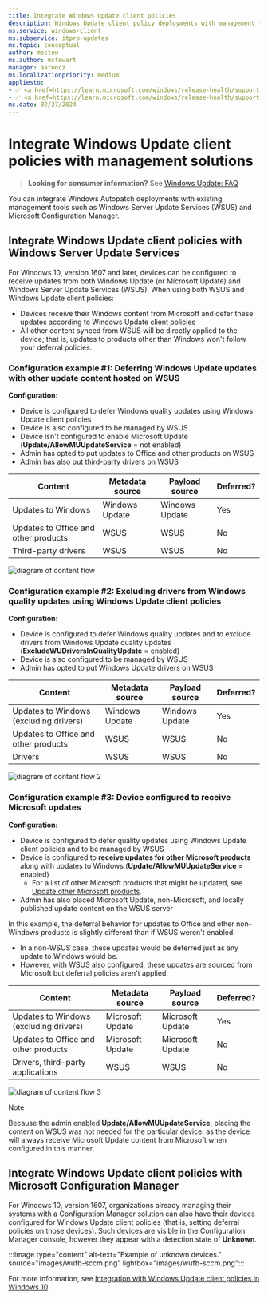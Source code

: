```yaml
---
title: Integrate Windows Update client policies
description: Windows Update client policy deployments with management tools such as Windows Server Update Services (WSUS) and Microsoft Configuration Manager.
ms.service: windows-client
ms.subservice: itpro-updates
ms.topic: conceptual
author: mestew
ms.author: mstewart
manager: aaroncz
ms.localizationpriority: medium
appliesto: 
- ✅ <a href=https://learn.microsoft.com/windows/release-health/supported-versions-windows-client target=_blank>Windows 11</a>
- ✅ <a href=https://learn.microsoft.com/windows/release-health/supported-versions-windows-client target=_blank>Windows 10</a>	
ms.date: 02/27/2024
---
```


# Integrate Windows Update client policies with management solutions

> **Looking for consumer information?** See [Windows Update: FAQ](https://support.microsoft.com/help/12373/windows-update-faq) 

You can integrate Windows Autopatch deployments with existing management tools such as Windows Server Update Services (WSUS) and Microsoft Configuration Manager.

## Integrate Windows Update client policies with Windows Server Update Services
<a name="integrate-windows-update-for-business-with-windows-server-update-services"></a>


For Windows 10, version 1607 and later, devices can be configured to receive updates from both Windows Update (or Microsoft Update) and Windows Server Update Services (WSUS). When using both WSUS and Windows Update client policies:

- Devices receive their Windows content from Microsoft and defer these updates according to Windows Update client policies
- All other content synced from WSUS will be directly applied to the device; that is, updates to products other than Windows won't follow your deferral policies.

### Configuration example \#1: Deferring Windows Update updates with other update content hosted on WSUS

**Configuration:**

- Device is configured to defer Windows quality updates using Windows Update client policies
- Device is also configured to be managed by WSUS
- Device isn't configured to enable Microsoft Update (**Update/AllowMUUpdateService** = not enabled)
- Admin has opted to put updates to Office and other products on WSUS
- Admin has also put third-party drivers on WSUS

|Content|Metadata source|Payload source|Deferred?|
|--- |--- |--- |--- |
|Updates to Windows|Windows Update|Windows Update|Yes|
|Updates to Office and other products|WSUS|WSUS|No|
|Third-party drivers|WSUS|WSUS|No|

![diagram of content flow](images/wufb-config1a.png)

### Configuration example \#2: Excluding drivers from Windows quality updates using Windows Update client policies 
<a name="configuration-example-2-excluding-drivers-from-windows-quality-updates-using-windows-update-for-business"></a>

**Configuration:**

- Device is configured to defer Windows quality updates and to exclude drivers from Windows Update quality updates (**ExcludeWUDriversInQualityUpdate** = enabled)
- Device is also configured to be managed by WSUS
- Admin has opted to put Windows Update drivers on WSUS

|Content|Metadata source|Payload source|Deferred?|
|--- |--- |--- |--- |
|Updates to Windows (excluding drivers)|Windows Update|Windows Update|Yes|
|Updates to Office and other products|WSUS|WSUS|No|
|Drivers|WSUS|WSUS|No|

![diagram of content flow 2](images/wufb-config2.png)

### Configuration example \#3: Device configured to receive Microsoft updates 

**Configuration:**

- Device is configured to defer quality updates using Windows Update client policies and to be managed by WSUS
- Device is configured to **receive updates for other Microsoft products** along with updates to Windows (**Update/AllowMUUpdateService** = enabled)
   - For a list of other Microsoft products that might be updated, see [Update other Microsoft products](update-other-microsoft-products.md).
- Admin has also placed Microsoft Update, non-Microsoft, and locally published update content on the WSUS server

In this example, the deferral behavior for updates to Office and other non-Windows products is slightly different than if WSUS weren't enabled. 
- In a non-WSUS case, these updates would be deferred just as any update to Windows would be.  
- However, with WSUS also configured, these updates are sourced from Microsoft but deferral policies aren't applied.  

|Content|Metadata source|Payload source|Deferred?|
|--- |--- |--- |--- |
|Updates to Windows (excluding drivers)|Microsoft Update|Microsoft Update|Yes|
|Updates to Office and other products|Microsoft Update|Microsoft Update|No|
|Drivers, third-party applications|WSUS|WSUS|No|

![diagram of content flow 3](images/wufb-config3a.png)

>[!NOTE]
> Because the admin enabled **Update/AllowMUUpdateService**, placing the content on WSUS was not needed for the particular device, as the device will always receive Microsoft Update content from Microsoft when configured in this manner.

## Integrate Windows Update client policies with Microsoft Configuration Manager
<a name="integrate-windows-update-for-business-with-microsoft-configuration-manager"></a>

For Windows 10, version 1607, organizations already managing their systems with a Configuration Manager solution can also have their devices configured for Windows Update client policies (that is, setting deferral policies on those devices). Such devices are visible in the Configuration Manager console, however they appear with a detection state of **Unknown**.

:::image type="content" alt-text="Example of unknown devices." source="images/wufb-sccm.png" lightbox="images/wufb-sccm.png":::

For more information, see [Integration with Windows Update client policies in Windows 10](/mem/configmgr/sum/deploy-use/integrate-windows-update-for-business-windows-10).

